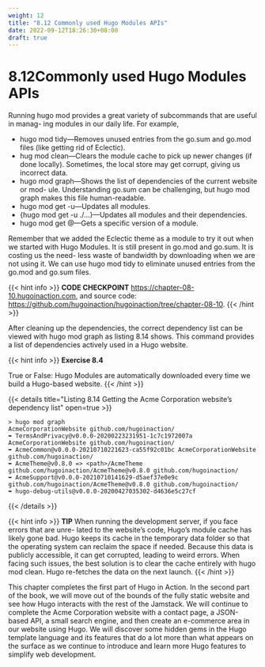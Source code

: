 ```yaml
---
weight: 12
title: "8.12 Commonly used Hugo Modules APIs"
date: 2022-09-12T18:26:30+08:00
draft: true
---
```


# 8.12Commonly used Hugo Modules APIs

Running hugo mod provides a great variety of subcommands that are useful in manag- ing modules in our daily life. For example,
- hugo mod tidy—Removes unused entries from the go.sum and go.mod files (like getting rid of Eclectic).
- hug mod clean—Clears the module cache to pick up newer changes (if done locally). Sometimes, the local store may get corrupt, giving us incorrect data.
- hugo mod graph—Shows the list of dependencies of the current website or mod- ule. Understanding go.sum can be challenging, but hugo mod graph makes this file human-readable.
- hugo mod get -u—Updates all modules.
- {hugo mod get -u ./...}—Updates all modules and their dependencies.
- hugo mod get <module>@<version>—Gets a specific version of a module.

Remember that we added the Eclectic theme as a module to try it out when we started with Hugo Modules. It is still present in go.mod and go.sum. It is costing us the need- less waste of bandwidth by downloading when we are not using it. We can use hugo mod tidy to eliminate unused entries from the go.mod and go.sum files.

{{< hint info >}}
**CODE CHECKPOINT**    https://chapter-08-10.hugoinaction.com, and source code: https://github.com/hugoinaction/hugoinaction/tree/chapter-08-10.
{{< /hint >}}

After cleaning up the dependencies, the correct dependency list can be viewed with hugo mod graph as listing 8.14 shows. This command provides a list of dependencies actively used in a Hugo website.

{{< hint info >}}
**Exercise 8.4**

True or False: Hugo Modules are automatically downloaded every time we build a Hugo-based website.
{{< /hint >}}

{{< details title="Listing 8.14 Getting the Acme Corporation website’s dependency list" open=true >}}
```shell
> hugo mod graph
AcmeCorporationWebsite github.com/hugoinaction/
➥ TermsAndPrivacy@v0.0.0-20200223231951-1c7c1972007a AcmeCorporationWebsite github.com/hugoinaction/
➥ AcmeCommon@v0.0.0-20210710221623-ca55f92c01bc AcmeCorporationWebsite github.com/hugoinaction/
➥ AcmeTheme@v0.8.0 => <path>/AcmeTheme github.com/hugoinaction/AcmeTheme@v0.8.0 github.com/hugoinaction/
➥ AcmeSupport@v0.0.0-20210710141629-d5aef37e0e9c
github.com/hugoinaction/AcmeTheme@v0.8.0 github.com/hugoinaction/
➥ hugo-debug-utils@v0.0.0-20200427035302-d4636e5c27cf
```
{{< /details >}}

{{< hint info >}}
**TIP** When running the development server, if you face errors that are unre- lated to the website’s code, Hugo’s module cache has likely gone bad. Hugo keeps its cache in the temporary data folder so that the operating system can reclaim the space if needed. Because this data is publicly accessible, it can get corrupted, leading to weird errors. When facing such issues, the best solution is to clear the cache entirely with hugo mod clean. Hugo re-fetches the data on the next launch.
{{< /hint >}}

This chapter completes the first part of Hugo in Action. In the second part of the book, we will move out of the bounds of the fully static website and see how Hugo interacts with the rest of the Jamstack. We will continue to complete the Acme Corporation website with a contact page, a JSON-based API, a small search engine, and then create an e-commerce area in our website using Hugo. We will discover some hidden gems in the Hugo template language and its features that do a lot more than what appears on the surface as we continue to introduce and learn more Hugo features to simplify web development.